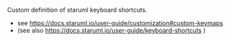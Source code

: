 Custom definition of staruml keyboard shortcuts.
* see https://docs.staruml.io/user-guide/customization#custom-keymaps
* (see also https://docs.staruml.io/user-guide/keyboard-shortcuts )